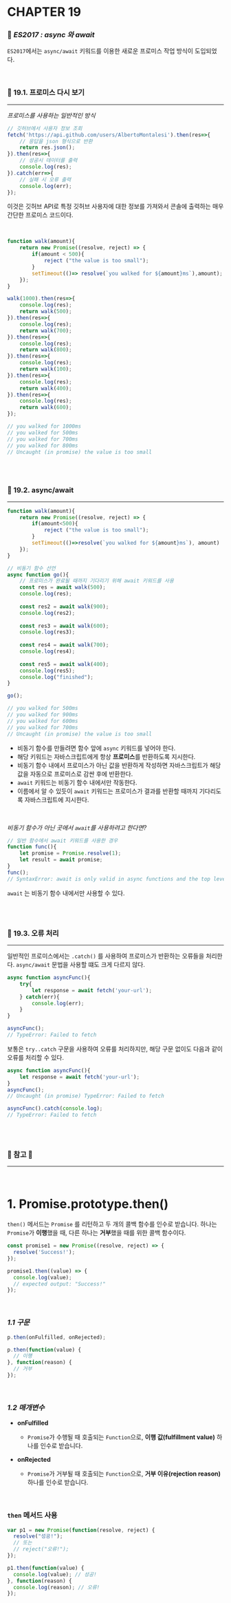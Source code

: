 #  CHAPTER 19

###  :pencil: ***ES2017 : async 와 await***

`ES2017`에서는 `async/await` 키워드를 이용한 새로운 프로미스 작업 방식이 도입되었다.

<br>

### :page_facing_up: 19.1. 프로미스 다시 보기

---

_프로미스를 사용하는 일반적인 방식_

```javascript
// 깃허브에서 사용자 정보 조회
fetch('https://api.github.com/users/AlbertoMontalesi').then(res=>{
    // 응답을 json 형식으로 반환
    return res.json();
}).then(res=>{
    // 성공시 데이터를 출력
    console.log(res);
}).catch(err=>{
    // 실패 시 오류 출력
    console.log(err);
});
```

이것은 깃허브 API로 특정 깃허브 사용자에 대한 정보를 가져와서 콘솔에 출력하는 매우 간단한 프로미스 코드이다.

<br>

```javascript
function walk(amount){
    return new Promise((resolve, reject) => {
        if(amount < 500){
            reject ("the value is too small");
        }
        setTimeout(()=> resolve(`you walked for ${amount}ms`),amount);
    });
}

walk(1000).then(res=>{
    console.log(res);
    return walk(500);
}).then(res=>{
    console.log(res);
    return walk(700);
}).then(res=>{
    console.log(res);
    return walk(800);
}).then(res=>{
    console.log(res);
    return walk(100);
}).then(res=>{
    console.log(res);
    return walk(400);
}).then(res=>{
    console.log(res);
    return walk(600);
});

// you walked for 1000ms
// you walked for 500ms
// you walked for 700ms
// you walked for 800ms
// Uncaught (in promise) the value is too small
```

<br>

<br>

### :page_facing_up: 19.2. async/await

---

```javascript
function walk(amount){
    return new Promise((resolve, reject) => {
        if(amount<500){
            reject ("the value is too small");
        }
        setTimeout(()=>resolve(`you walked for ${amount}ms`), amount)
    });
}

// 비동기 함수 선언
async function go(){
    // 프로미스가 완료될 때까지 기다리기 위해 await 키워드를 사용
    const res = await walk(500);
    console.log(res);
    
    const res2 = await walk(900);
    console.log(res2);
    
    const res3 = await walk(600);
    console.log(res3);
    
    const res4 = await walk(700);
    console.log(res4);
    
    const res5 = await walk(400);
    console.log(res5);
    console.log("finished");
}

go();

// you walked for 500ms
// you walked for 900ms
// you walked for 600ms
// you walked for 700ms
// Uncaught (in promise) the value is too small
```

- 비동기 함수를 만들려면 함수 앞에 `async` 키워드를 넣어야 한다.
- 해당 키워드는 자바스크립트에게 항상 **프로미스**를 반환하도록 지시한다.
- 비동기 함수 내에서 프로미스가 아닌 값을 반환하게 작성하면 자바스크립트가 해당 값을 자동으로 프로미스로 감싼 후에 반환한다.
- `await` 키워드는 비동기 함수 내에서만 작동한다.
- 이름에서 알 수 있듯이 `await` 키워드는 프로미스가 결과를 반환할 때까지 기다리도록 자바스크립트에 지시한다.

<br>

_비동기 함수가 아닌 곳에서 `await`를 사용하려고 한다면?_

```javascript
// 일반 함수에서 await 키워드를 사용한 경우
function func(){
    let promise = Promise.resolve(1);
    let result = await promise;
}
func();
// SyntaxError: await is only valid in async functions and the top level bodies of modules
```

`await` 는 비동기 함수 내에서만 사용할 수 있다.

<br>

<br>

### :page_facing_up: 19.3. 오류 처리

---

일반적인 프로미스에서는 `.catch()` 를 사용하여 프로미스가 반환하는 오류들을 처리한다. `async/await` 문법을 사용할 떄도 크게 다르지 않다.

```javascript
async function asyncFunc(){
    try{
        let response = await fetch('your-url');
    } catch(err){
        console.log(err);
    }
}

asyncFunc();
// TypeError: Failed to fetch
```

보통은 `try..catch` 구문을 사용하여 오류를 처리하지만, 해당 구문 없이도 다음과 같이 오류를 처리할 수 있다.

```javascript
async function asyncFunc(){
    let response = await fetch('your-url');
}
asyncFunc();
// Uncaught (in promise) TypeError: Failed to fetch

asyncFunc().catch(console.log);
// TypeError: Failed to fetch
```
<br>

<br>

### :large_blue_diamond: 참고 :large_blue_diamond:

---

<br>

# 1. Promise.prototype.then()

`then()` 메서드는 `Promise` 를 리턴하고 두 개의 콜백 함수를 인수로 받습니다. 하나는 `Promise`가 **이행**했을 때, 다른 하나는 **거부**했을 때를 위한 콜백 함수이다.

```javascript
const promise1 = new Promise((resolve, reject) => {
  resolve('Success!');
});

promise1.then((value) => {
  console.log(value);
  // expected output: "Success!"
});

```

<br>

### _1.1 구문_

```javascript
p.then(onFulfilled, onRejected);

p.then(function(value) {
  // 이행
}, function(reason) {
  // 거부
});
```

<br>

### _1.2 매개변수_

- **onFulfilled**
  - `Promise`가 수행될 때 호출되는 `Function`으로, **이행 값(fulfillment value)** 하나를 인수로 받습니다.

- **onRejected**
  - `Promise`가 거부될 때 호출되는 `Function`으로, **거부 이유(rejection reason)** 하나를 인수로 받습니다.

<br>

### `then` 메서드 사용

```javascript
var p1 = new Promise(function(resolve, reject) {
  resolve("성공!");
  // 또는
  // reject("오류!");
});

p1.then(function(value) {
  console.log(value); // 성공!
}, function(reason) {
  console.log(reason); // 오류!
});
```



